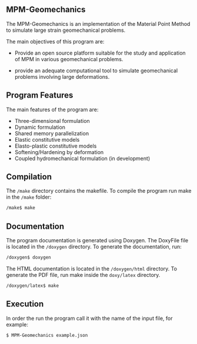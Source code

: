 ## MPM-Geomechanics

The MPM-Geomechanics is an implementation of the Material Point Method to simulate large strain geomechanical problems.

The main objectives of this program are:

- Provide an open source platform suitable for the study and application of MPM in various geomechanical problems.

- provide an adequate computational tool to simulate geomechanical problems involving large deformations.

## Program Features

The main features of the program are:

- Three-dimensional formulation
- Dynamic formulation
- Shared memory parallelization
- Elastic constitutive models
- Elasto-plastic constitutive models
- Softening/Hardening by deformation
- Coupled hydromechanical formulation (in development)

## Compilation

The `/make` directory contains the makefile. To compile the program run make in the `/make` folder:

```bash
/make$ make
```

## Documentation

The program documentation is generated using Doxygen. The DoxyFile file is located in the `/doxygen` directory. To generate the documentation, run:

```bash
/doxygen$ doxygen
```

The HTML documentation is located in the `/doxygen/html` directory. To generate the PDF file, run make inside the `doxy/latex` directory.

```bash
/doxygen/latex$ make
```
## Execution

In order the run the program call it with the name of the input file, for example:

```bash
$ MPM-Geomechanics example.json
```
